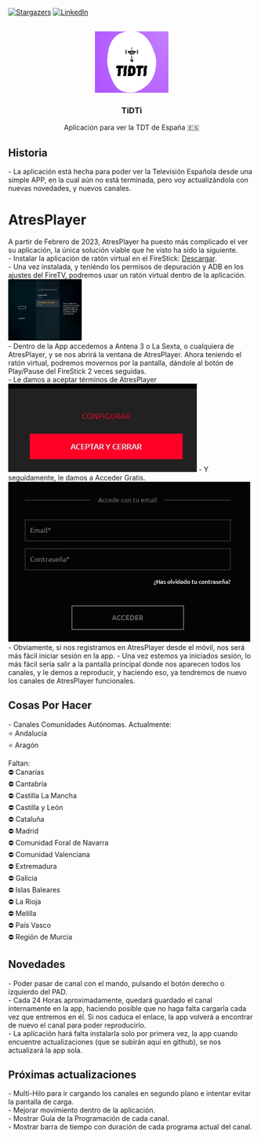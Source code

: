 <a name="readme-top"></a>

[![Stargazers][stars-shield]][stars-url]
[![LinkedIn][linkedin-shield]][linkedin-url]



<!-- PROJECT LOGO -->
<br />
<div align="center">
  <a href="https://github.com/pablobaro/TiDTi">
   <img src="images/tidti_fondo.jpg" alt="Logo" width="150" height="125">
  </a>

<h3 align="center">TiDTi</h3>

  <p align="center">
    Aplicación para ver la TDT de España 🇪🇸
    <br/>
  </p>
</div>

<h2> Historia </h2>
 - La aplicación está hecha para poder ver la Televisión Española desde una simple APP, en la cual aún no está terminada, pero voy actualizándola con nuevas novedades, y nuevos canales.
 
<h1>AtresPlayer</h1>
A partir de Febrero de 2023, AtresPlayer ha puesto más complicado el ver su aplicación, la única solución viable que he visto ha sido la siguiente.<br/>
- Instalar la aplicación de ratón virtual en el FireStick: <a href="http://bit.ly/3xAtKtI">Descargar</a>.<br/>
- Una vez instalada, y teniéndo los permisos de depuración y ADB en los ajustes del FireTV, podremos usar un ratón virtual dentro de la aplicación.<br/>
<img src="images/tidti_ajustesDeveloper.jpg" alt="Developer" width="150" height="125"><br/>
- Dentro de la App accedemos a Antena 3 o La Sexta, o cualquiera de AtresPlayer, y se nos abrirá la ventana de AtresPlayer. Ahora teniendo el ratón virtual, podremos movernos por la pantalla, dándole al botón de Play/Pause del FireStick 2 veces seguidas.<br/>
- Le damos a aceptar términos de AtresPlayer<br/>
<img src="images/tidti_aceptarTerminos.jpg" alt="Aceptar Terminos">
- Y seguidamente, le damos a Acceder Gratis.
<img src="images/tidti_cuentaAtresplayer.jpg" alt="Introducir Cuenta">
- Obviamente, si nos registramos en AtresPlayer desde el móvil, nos será más fácil iniciar sesión en la app.
- Una vez estemos ya iniciados sesión, lo más fácil sería salir a la pantalla principal donde nos aparecen todos los canales, y le demos a reproducir, y haciendo eso, ya tendremos de nuevo los canales de AtresPlayer funcionales.

 <h2> Cosas Por Hacer </h2>
 - Canales Comunidades Autónomas. Actualmente:<br/>
   ⭐ Andalucía<br/>
   ⭐ Aragón<br/>
 
 Faltan: <br/>
   ⛔ Canarias<br/>
   ⛔ Cantabria<br/>
   ⛔ Castilla La Mancha<br/>
   ⛔ Castilla y León<br/>
   ⛔ Cataluña<br/>
   ⛔ Madrid<br/>
   ⛔ Comunidad Foral de Navarra<br/>
   ⛔ Comunidad Valenciana<br/>
   ⛔ Extremadura<br/>
   ⛔ Galicia<br/>
   ⛔ Islas Baleares<br/>
   ⛔ La Rioja<br/>
   ⛔ Melilla<br/>
   ⛔ País Vasco<br/>
   ⛔ Región de Murcia<br/>
   
 
 <h2> Novedades </h2>
  - Poder pasar de canal con el mando, pulsando el botón derecho o izquierdo del PAD.<br/>
  - Cada 24 Horas aproximadamente, quedará guardado el canal internamente en la app, haciendo posible que no haga falta cargarla cada vez que entremos en él. Si nos caduca el enlace, la app volverá a encontrar de nuevo el canal para poder reproducirlo.<br/>
  - La aplicación hará falta instalarla solo por primera vez, la app cuando encuentre actualizaciones (que se subirán aquí en github), se nos actualizará la app sola.

<h2>Próximas actualizaciones</h2>
  - Multi-Hilo para ir cargando los canales en segundo plano e intentar evitar la pantalla de carga.<br/>
  - Mejorar movimiento dentro de la aplicación.<br/>
  - Mostrar Guía de la Programación de cada canal.<br/>
  - Mostrar barra de tiempo con duración de cada programa actual del canal.


[stars-shield]: https://img.shields.io/github/stars/pablobaro/TiDTi.svg?style=for-the-badge
[stars-url]: https://github.com/pablobaro/TiDTi/stargazers

[Java.js]: https://img.shields.io/badge/Java-ED8B00?style=for-the-badge&logo=java&logoColor=white
[Java-url]: https://www.java.com/es/

[Android.js]: https://img.shields.io/badge/Android_Studio-3DDC84?style=for-the-badge&logo=android-studio&logoColor=white
[Android-url]: https://developer.android.com/studio?hl=es&gclid=CjwKCAjw3qGYBhBSEiwAcnTRLua2XlxHNfrVHPP-bKpkbGrDOxyIT637gq5e5HuRenKHk-qpf5eSThoCrM0QAvD_BwE&gclsrc=aw.ds

[linkedin-shield]: https://img.shields.io/badge/-LinkedIn-black.svg?style=for-the-badge&logo=linkedin&colorB=555
[linkedin-url]: https://www.linkedin.com/in/pablobaroparra/
